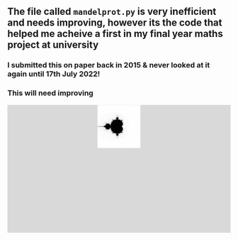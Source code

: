 

## The file called `mandelprot.py` is very inefficient and needs improving, however its the code that helped me acheive a first in my final year maths project at university
### I submitted this on paper back in 2015 & never looked at it again until 17th July 2022!
### This will need improving


![Alt text](mandel.png?raw=true "Optional Title")
